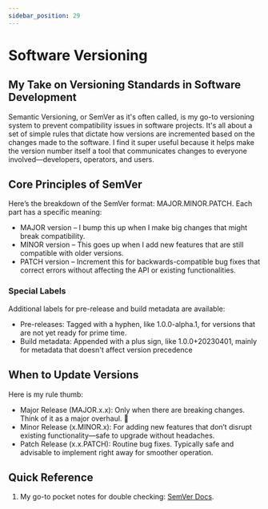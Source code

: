 ```yaml
---
sidebar_position: 29
---
```


# Software Versioning

## My Take on Versioning Standards in Software Development

Semantic Versioning, or SemVer as it's often called, is my go-to versioning system to prevent compatibility issues in software projects. It's all about a set of simple rules that dictate how versions are incremented based on the changes made to the software. I find it super useful because it helps make the version number itself a tool that communicates changes to everyone involved—developers, operators, and users.

## Core Principles of SemVer

Here’s the breakdown of the SemVer format: MAJOR.MINOR.PATCH. Each part has a specific meaning:

- MAJOR version – I bump this up when I make big changes that might break compatibility.
- MINOR version – This goes up when I add new features that are still compatible with older versions.
- PATCH version – Increment this for backwards-compatible bug fixes that correct errors without affecting the API or existing functionalities.

### Special Labels

Additional labels for pre-release and build metadata are available:

- Pre-releases: Tagged with a hyphen, like 1.0.0-alpha.1, for versions that are not yet ready for prime time.
- Build metadata: Appended with a plus sign, like 1.0.0+20230401, mainly for metadata that doesn't affect version precedence


## When to Update Versions

Here is my rule thumb:

- Major Release (MAJOR.x.x): Only when there are breaking changes. Think of it as a major overhaul. 🍻
- Minor Release (x.MINOR.x): For adding new features that don’t disrupt existing functionality—safe to upgrade without headaches.
- Patch Release (x.x.PATCH): Routine bug fixes. Typically safe and advisable to implement right away for smoother operation.

## Quick Reference

1. My go-to pocket notes for double checking: [SemVer Docs](https://semver.org/).
